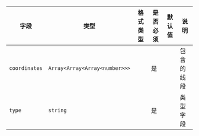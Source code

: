 | 字段 | 类型 | 格式类型 | 是否必须 | 默认值 | 说明 |
|---|---|---|---|---|---|
| `coordinates` | `Array<Array<Array<number>>>` |  | 是 |  | 包含的线段 |
| `type` | `string` |  | 是 |  | 类型字段 |

